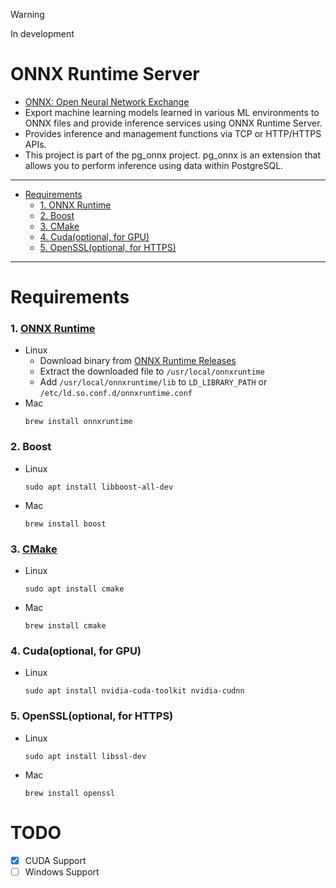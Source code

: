 > [!WARNING]
> In development

# ONNX Runtime Server

- [ONNX: Open Neural Network Exchange](https://onnxruntime.ai/)
- Export machine learning models learned in various ML environments to ONNX files and provide inference services using ONNX Runtime Server.
- Provides inference and management functions via TCP or HTTP/HTTPS APIs.
- This project is part of the pg_onnx project. pg_onnx is an extension that allows you to perform inference using data
  within PostgreSQL.

----

- [Requirements](#requirements)
    - [1. ONNX Runtime](#1-onnx-runtime)
    - [2. Boost](#2-boost)
    - [3. CMake](#3-cmake)
    - [4. Cuda(optional, for GPU)](#4-cudaoptional-for-gpu)
    - [5. OpenSSL(optional, for HTTPS)](#5-openssloptional-for-https)

----

# Requirements

### 1. [ONNX Runtime](https://onnxruntime.ai/)

- Linux
    - Download binary from [ONNX Runtime Releases](https://github.com/microsoft/onnxruntime/releases)
    - Extract the downloaded file to `/usr/local/onnxruntime`
    - Add `/usr/local/onnxruntime/lib` to `LD_LIBRARY_PATH` or `/etc/ld.so.conf.d/onnxruntime.conf`
- Mac
  ```shell
  brew install onnxruntime
  ```

### 2. Boost

- Linux
  ```shell
  sudo apt install libboost-all-dev
  ```
- Mac
  ```shell
  brew install boost
  ```

### 3. [CMake](https://cmake.org/)

- Linux
  ```shell
  sudo apt install cmake
  ```
- Mac
  ```shell
  brew install cmake
  ```

### 4. Cuda(optional, for GPU)

- Linux
  ```shell
  sudo apt install nvidia-cuda-toolkit nvidia-cudnn
  ```

### 5. OpenSSL(optional, for HTTPS)

- Linux
  ```shell
  sudo apt install libssl-dev
  ```
- Mac
  ```shell
  brew install openssl
  ```

# TODO

- [x] CUDA Support
- [ ] Windows Support 
